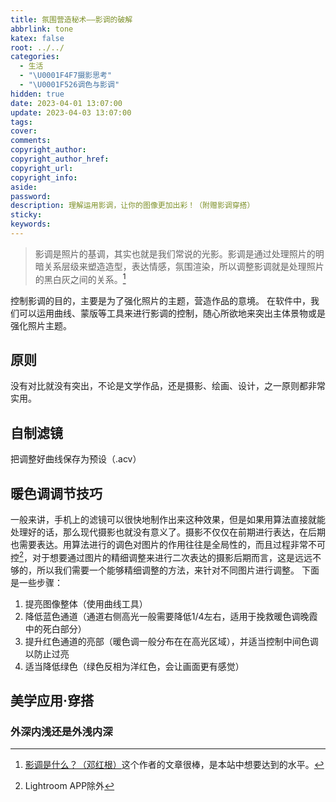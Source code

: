 ```yaml
---
title: 氛围营造秘术——影调的破解
abbrlink: tone
katex: false
root: ../../
categories:
  - 生活
  - "\U0001F4F7摄影思考"
  - "\U0001F526调色与影调"
hidden: true
date: 2023-04-01 13:07:00
update: 2023-04-03 13:07:00
tags:
cover:
comments:
copyright_author:
copyright_author_href:
copyright_url:
copyright_info:
aside:
password:
description: 理解运用影调，让你的图像更加出彩！（附赠影调穿搭）
sticky:
keywords:
---
```

> 影调是照片的基调，其实也就是我们常说的光影。影调是通过处理照片的明暗关系层级来塑造造型，表达情感，氛围渲染，所以调整影调就是处理照片的黑白灰之间的关系。[^1]

控制影调的目的，主要是为了强化照片的主题，营造作品的意境。
在软件中，我们可以运用曲线、蒙版等工具来进行影调的控制，随心所欲地来突出主体景物或是强化照片主题。
## 原则
没有对比就没有突出，不论是文学作品，还是摄影、绘画、设计，之一原则都非常实用。
## 自制滤镜
把调整好曲线保存为预设（.acv）

## 暖色调调节技巧
一般来讲，手机上的滤镜可以很快地制作出来这种效果，但是如果用算法直接就能处理好的话，那么现代摄影也就没有意义了。摄影不仅仅在前期进行表达，在后期也需要表达。用算法进行的调色对图片的作用往往是全局性的，而且过程非常不可控[^2]，对于想要通过图片的精细调整来进行二次表达的摄影后期而言，这是远远不够的，所以我们需要一个能够精细调整的方法，来针对不同图片进行调整。
下面是一些步骤：
1. 提亮图像整体（使用曲线工具）
2. 降低蓝色通道（通道右侧高光一般需要降低1/4左右，适用于挽救暖色调晚霞中的死白部分）
3. 提升红色通道的亮部（暖色调一般分布在在高光区域），并适当控制中间色调以防止过亮
4. 适当降低绿色（绿色反相为洋红色，会让画面更有感觉）



## 美学应用·穿搭
### 外深内浅还是外浅内深



[^1]:[影调是什么？（邓红根）](https://zhuanlan.zhihu.com/p/38498855)这个作者的文章很棒，是本站中想要达到的水平。
[^2]: Lightroom APP除外